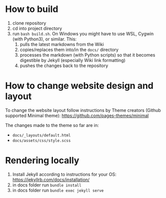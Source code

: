 # How to build

1. clone repository
2. cd into project directory
3. run `bash build.sh`. On Windows you might have to use WSL, Cygwin (with Python3), or similar. This:
    1. pulls the latest markdowns from the Wiki
    2. copies/replaces them into/in the `docs/` directory
    3. processes the markdown (with Python scripts) so that it becomes digestible by Jekyll (especially Wiki link formatting)
    4. pushes the changes back to the repository


# How to change website design and layout

To change the website layout follow instructions by Theme creators (Github supported Minimal theme): https://github.com/pages-themes/minimal

The changes made to the theme so far are in:

 -  `docs/_layouts/default.html`
 -  `docs/assets/css/style.scss`
 
 
# Rendering locally
 
1. Install Jekyll according to instructions for your OS: https://jekyllrb.com/docs/installation/
2. in docs folder run `bundle install`
3. in docs folder run `bundle exec jekyll serve`
